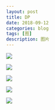 ```yaml
---
layout: post
title: DP
date: 2018-09-12
categories: blog
tags: [图]
description: 图片
---
```


![](https://ss2.baidu.com/6ONYsjip0QIZ8tyhnq/it/u=3914165882,2324424428&fm=173&s=2C427222D81B07FD3FD4A9820100E0C3&w=640&h=640&img.JPEG)

![](http://t1.aixinxi.net/o_1cn12tlfnne1efq1g0d1kere7ea.jpg-j.jpg)

![](http://t1.aixinxi.net/o_1cn131uqdbbn113o3ikr9on3ra.jpg-j.jpg)

![](http://t1.aixinxi.net/o_1cn13352p1nm9kf93fn2571dsga.jpg-j.jpg)

![](http://t1.aixinxi.net/o_1cn1341dh1gs12dnqnu1u0u1jsaa.jpg-j.jpg)
